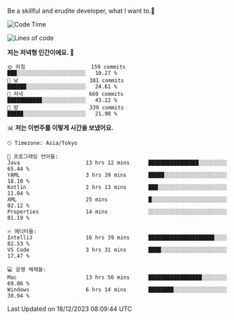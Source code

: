Be a skillful and erudite developer, what I want to.👶

<!--START_SECTION:waka-->
![Code Time](http://img.shields.io/badge/Code%20Time-360%20hrs%201%20min-blue)

![Lines of code](https://img.shields.io/badge/%EC%A0%80%EB%8A%94%20%EC%97%AC%ED%83%9C%EA%B9%8C%EC%A7%80%20-747.2%20thousand%20%EC%A4%84%EC%9D%98%20%EC%BD%94%EB%93%9C%EB%A5%BC%20%EC%9E%91%EC%84%B1%ED%96%88%EC%96%B4%EC%9A%94.-blue)

**저는 저녁형 인간이에요. 🦉** 

```text
🌞 아침                     159 commits         ███░░░░░░░░░░░░░░░░░░░░░░   10.27 % 
🌆 낮　                     381 commits         ██████░░░░░░░░░░░░░░░░░░░   24.61 % 
🌃 저녁                     669 commits         ███████████░░░░░░░░░░░░░░   43.22 % 
🌙 밤　                     339 commits         █████░░░░░░░░░░░░░░░░░░░░   21.90 % 
```


📊 **저는 이번주를 이렇게 시간을 보냈어요.** 

```text
🕑︎ Timezone: Asia/Tokyo

💬 프로그래밍 언어들: 
Java                     13 hrs 12 mins      ████████████████░░░░░░░░░   65.44 % 
YAML                     3 hrs 39 mins       █████░░░░░░░░░░░░░░░░░░░░   18.10 % 
Kotlin                   2 hrs 13 mins       ███░░░░░░░░░░░░░░░░░░░░░░   11.04 % 
XML                      25 mins             █░░░░░░░░░░░░░░░░░░░░░░░░   02.12 % 
Properties               14 mins             ░░░░░░░░░░░░░░░░░░░░░░░░░   01.19 % 

🔥 에디터들: 
IntelliJ                 16 hrs 39 mins      █████████████████████░░░░   82.53 % 
VS Code                  3 hrs 31 mins       ████░░░░░░░░░░░░░░░░░░░░░   17.47 % 

💻 운영 체제들: 
Mac                      13 hrs 56 mins      █████████████████░░░░░░░░   69.06 % 
Windows                  6 hrs 14 mins       ████████░░░░░░░░░░░░░░░░░   30.94 % 
```


 Last Updated on 18/12/2023 08:09:44 UTC
<!--END_SECTION:waka-->
